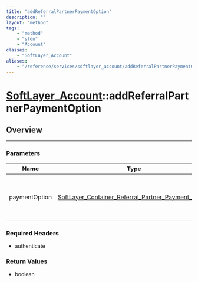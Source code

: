 ```yaml
---
title: "addReferralPartnerPaymentOption"
description: ""
layout: "method"
tags:
    - "method"
    - "sldn"
    - "Account"
classes:
    - "SoftLayer_Account"
aliases:
    - "/reference/services/softlayer_account/addReferralPartnerPaymentOption"
---
```

# [SoftLayer_Account](/reference/services/SoftLayer_Account)::addReferralPartnerPaymentOption




## Overview 


-----

### Parameters 
|Name | Type | Description |
| --- | --- | --- |
|paymentOption| <a href='/reference/datatypes/SoftLayer_Container_Referral_Partner_Payment_Option'>SoftLayer_Container_Referral_Partner_Payment_Option </a>| Referral Partner Payment Option for this account|


### Required Headers
* authenticate


### Return Values
* boolean




